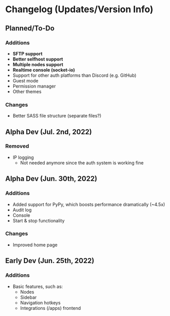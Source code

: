 # Changelog (Updates/Version Info)
## Planned/To-Do
### Additions
- **SFTP support**
- **Better selfhost support**
- **Multiple nodes support**
- **Realtime console (socket-io)**
- Support for other auth platforms than Discord (e.g. GitHub)
- Guest mode
- Permission manager
- Other themes

### Changes
- Better SASS file structure (separate files?) 

## Alpha Dev (Jul. 2nd, 2022)
### Removed
- IP logging
  - Not needed anymore since the auth system is working fine

## Alpha Dev (Jun. 30th, 2022)
### Additions 
- Added support for PyPy, which boosts performance dramatically (~4.5x)
- Audit log
- Console
- Start & stop functionality

### Changes
- Improved home page

## Early Dev (Jun. 25th, 2022)
### Additions
- Basic features, such as:
  - Nodes
  - Sidebar
  - Navigation hotkeys
  - Integrations (/apps) frontend